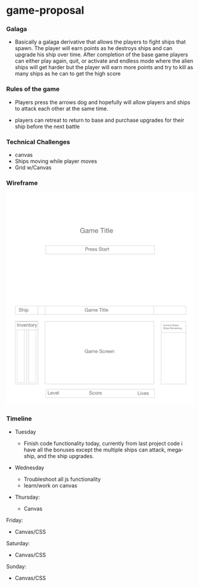 # game-proposal

 ### Galaga 
- Basically a galaga derivative that allows the players to fight ships that spawn. The player will earn points as he destroys ships and can upgrade his ship over time. After completion of the base game players can either play again, quit, or activate and endless mode where the alien ships will get harder but the player will earn more points and try to kill as many ships as he can to get the high score

### Rules of the game
- Players press the arrows dog and hopefully will allow players and ships to attack each other at the same time.

- players can retreat to return to base and purchase upgrades for their ship before the next battle 


### Technical Challenges
- canvas
- Ships moving while player moves 
- Grid w/Canvas


### Wireframe
![Test Image 1](wireframe1.png)
![Test Image 1](wireframe2.png)


### Timeline


- Tuesday

  - Finish code functionality today, currently from last project code i have all the bonuses except the multiple ships can attack, mega-ship, and the ship upgrades.

 - Wednesday 
    - Troubleshoot all js functionality 
    - learn/work on canvas 
    
- Thursday:
   - Canvas

Friday:
- Canvas/CSS

Saturday:
- Canvas/CSS

Sunday:
- Canvas/CSS



